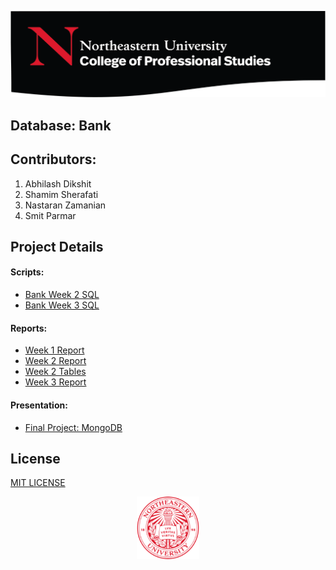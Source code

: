 ![](/images/NU.png)

## Database: Bank

## Contributors:
1. Abhilash Dikshit 
2. Shamim Sherafati 
3. Nastaran Zamanian 
4. Smit Parmar

## Project Details 

#### Scripts:
- [Bank Week 2 SQL](/Scripts/Group2_Bank_M2.sql)
- [Bank Week 3 SQL](/Scripts/Group2_BankUpdate_M3.sql)

#### Reports:
- [Week 1 Report](/Reports/Group_2_W1_ERD_Report.pdf)
- [Week 2 Report](/Reports/Group_2_W2_Report.pdf)
- [Week 2 Tables](/Reports/Group_2_W2_Tables.pdf)
- [Week 3 Report](/Reports/Group_2_W3_Report.pdf)

#### Presentation:
- [Final Project: MongoDB](/Presentation/DBMS.pptx)

## License
[MIT LICENSE](LICENSE.md)

<p align="center">
  <img width="100" height="100" src="/images/NuLogo.png">
</p>